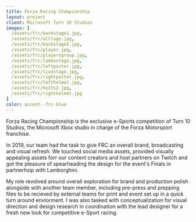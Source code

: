 ```yaml
---
title: Forza Racing Championship
layout: project
client: Microsoft Turn 10 Studios
images: [
  /assets/frc/backstage1.jpg,
  /assets/frc/altlogo.jpg,
  /assets/frc/backstage2.jpg,
  /assets/frc/player.jpg,
  /assets/frc/playersgroup.jpg,
  /assets/frc/lambostage.jpg,
  /assets/frc/leftposter.jpg,
  /assets/frc/livestage.jpg,
  /assets/frc/rightposter.jpg,
  /assets/frc/lefthelmet.jpg,
  /assets/frc/hosts2.jpg,
  /assets/frc/righthelmet.jpg
]
color: accent--frc-blue
---
```


Forza Racing Championship is the exclusive e-Sports competition of Turn 10 Studios, the Microsoft Xbox studio in charge of the Forza Motorsport franchise.

In 2019, our team had the task to give FRC an overall brand, broadcasting and visual refresh. We touched social media assets, provided visually appealing assets forr our content creators and host partners on Twitch and got the pleasure of spearheading the design for the event's Finals in partnerhsip with Lamborghini.

My role revolved around overall exploration for brand and production polish alongside with another team member, including pre-press and prepping files to be recieved by external teams for print and event set up in a quick turn around enviorment. I was also tasked with conceptualization for visual direction and design research in coordination with the lead designer for a fresh new look for competitive e-Sport racing.

